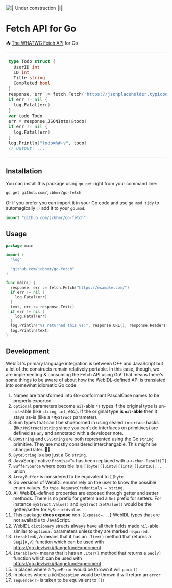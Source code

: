 ![🚧 Under construction 👷‍♂️](https://i.imgur.com/LEP2R3N.png)

# Fetch API for Go

📥 [The WHATWG Fetch API](https://fetch.spec.whatwg.org/) for Go

<table align=center><td>

```go
type Todo struct {
  UserID int
  ID int
  Title string
  Completed bool
}
response, err := fetch.Fetch("https://jsonplaceholder.typicode.com/todos/1")
if err != nil {
  log.Fatal(err)
}
var todo Todo
err = response.JSONInto(&todo)
if err != nil {
  log.Fatal(err)
}
log.Println("todo=%#+v", todo)
// Output: ...
```

</table>

## Installation

You can install this package using `go get` right from your command line:

```sh
go get github.com/jcbhmr/go-fetch
```

Or if you prefer you can import it in your Go code and use `go mod tidy` to automagically ✨ add it to your `go.mod`.

```go
import "github.com/jcbhmr/go-fetch"
```

## Usage

```go
package main

import (
  "log"

  "github.com/jcbhmr/go-fetch"
)

func main() {
  response, err := fetch.Fetch("https://example.com/")
  if err != nil {
    log.Fatal(err)
  }
  text, err := response.Text()
  if err != nil {
    log.Fatal(err)
  }
  log.Println("%s returned this %s:", response.URL(), response.Headers().Get("Content-Type"))
  log.Println(text)
}
```

## Development

WebIDL's primary language integration is between C++ and JavaScript but a lot of the constructs remain relatively portable. In this case, though, we are implementing & consuming the Fetch API using Go! That means there's some things to be aware of about how the WebIDL-defined API is translated into somewhat idiomatic Go code.

1. Names are transformed into Go-conformant PascalCase names to be properly exported.
2. `optional` parameters become `nil`-able `*T` types if the original type is un-`nil`-able (like `string`, `int`, etc.). If the original type **is `nil`-able** then it stays as-is (like a `*MyStruct` parameter).
3. Sum types that can't be shoehorned in using sealed `interface` hacks (like `MyStruct|string` since you can't do interfaces on primitives) are defined as `any` and annotated with a developer note.
4. `DOMString` and `USVString` are both represented using the Go `string` primitive. They are mostly considered interchangable. This might be changed later. 🤷‍♂️
5. `ByteString` is also just a Go `string`.
6. JavaScript-native `Promise<T>` has been replaced with a `<-chan Result[T]`
7. `BufferSource` where possible is a `[]byte|[]uint8|[]int8|[]uint16|...` union
8. `ArrayBuffer` is considered to be equivalent to `[]byte`
9. Go versions of WebIDL enums rely on the user to know the possible enum values. So `type RequestCredentials = string`.
10. All WebIDL-defined properties are exposed through getter and setter methods. There is no prefix for getters and a `Set` prefix for setters. For instance `myStruct.Value()` and `myStruct.SetValue()` would be the getter/setter for `MyStruct#value`.
11. This package **does expose** non-`[Exposed=...]` WebIDL types that are not available to JavaScript.
12. WebIDL `dictionary` structs always have all their fields made `nil`-able similar to `optional` parameters unless they are marked `required`.
13. `iterable<K,V>` means that it has an `.Iter()` method that returns a `Seq2[K,V]` function which can be used with https://go.dev/wiki/RangefuncExperiment
14. `iterable<V>` means that it has an `.Iter()` method that returns a `Seq[V]` function which can be used with https://go.dev/wiki/RangefuncExperiment
15. In places where a `TypeError` would be thrown it will `panic()`
16. In places where a `DOMException` would be thrown it will return an `error`
17. `sequence<T>` is taken to be equivalent to `[]T`
